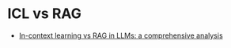 # ICL vs RAG

- [In-context learning vs RAG in LLMs: a comprehensive analysis](https://adasci.org/in-context-learning-vs-rag-in-llms-a-comprehensive-analysis/)
